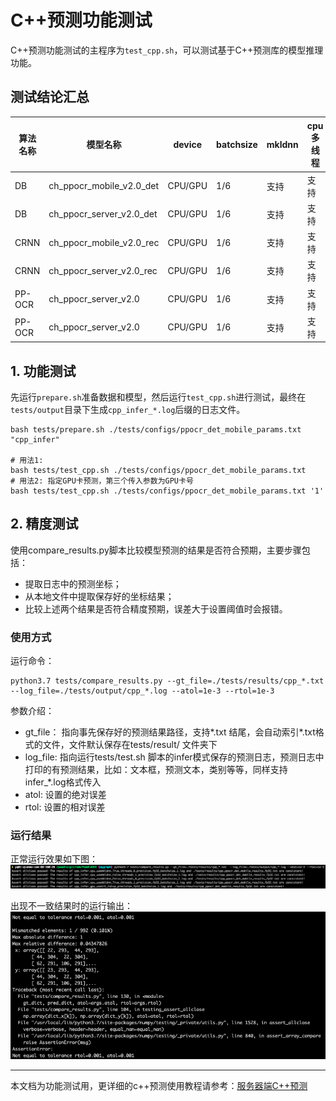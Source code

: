 # C++预测功能测试

C++预测功能测试的主程序为`test_cpp.sh`，可以测试基于C++预测库的模型推理功能。

## 测试结论汇总

| 算法名称 | 模型名称 |device | batchsize | mkldnn | cpu多线程 | tensorrt | 离线量化 |
|  ----  |   ----  |  ----  |  ---- |  ---- |  ----  |  ----| --- | 
| DB   |ch_ppocr_mobile_v2.0_det| CPU/GPU | 1/6 | 支持 | 支持 | fp32/fp16/int8 | 支持 |
| DB   |ch_ppocr_server_v2.0_det| CPU/GPU | 1/6 | 支持 | 支持 | fp32/fp16/int8 | 支持 |
| CRNN |ch_ppocr_mobile_v2.0_rec| CPU/GPU | 1/6 | 支持 | 支持 | fp32/fp16/int8 | 支持 |
| CRNN |ch_ppocr_server_v2.0_rec| CPU/GPU | 1/6 | 支持 | 支持 | fp32/fp16/int8 | 支持 |
|PP-OCR|ch_ppocr_server_v2.0    | CPU/GPU | 1/6 | 支持 | 支持 | fp32/fp16/int8 | 支持 |
|PP-OCR|ch_ppocr_server_v2.0    | CPU/GPU | 1/6 | 支持 | 支持 | fp32/fp16/int8 | 支持 |



## 1. 功能测试
先运行`prepare.sh`准备数据和模型，然后运行`test_cpp.sh`进行测试，最终在```tests/output```目录下生成`cpp_infer_*.log`后缀的日志文件。

```shell
bash tests/prepare.sh ./tests/configs/ppocr_det_mobile_params.txt "cpp_infer"

# 用法1:
bash tests/test_cpp.sh ./tests/configs/ppocr_det_mobile_params.txt
# 用法2: 指定GPU卡预测，第三个传入参数为GPU卡号
bash tests/test_cpp.sh ./tests/configs/ppocr_det_mobile_params.txt '1'
```  
 

## 2. 精度测试

使用compare_results.py脚本比较模型预测的结果是否符合预期，主要步骤包括：
- 提取日志中的预测坐标；
- 从本地文件中提取保存好的坐标结果；
- 比较上述两个结果是否符合精度预期，误差大于设置阈值时会报错。

### 使用方式
运行命令：
```shell
python3.7 tests/compare_results.py --gt_file=./tests/results/cpp_*.txt  --log_file=./tests/output/cpp_*.log --atol=1e-3 --rtol=1e-3
```

参数介绍：  
- gt_file： 指向事先保存好的预测结果路径，支持*.txt 结尾，会自动索引*.txt格式的文件，文件默认保存在tests/result/ 文件夹下
- log_file: 指向运行tests/test.sh 脚本的infer模式保存的预测日志，预测日志中打印的有预测结果，比如：文本框，预测文本，类别等等，同样支持infer_*.log格式传入
- atol: 设置的绝对误差
- rtol: 设置的相对误差

### 运行结果

正常运行效果如下图：
<img src="compare_cpp_right.png" width="1000">

出现不一致结果时的运行输出：
<img src="compare_cpp_wrong.png" width="1000">

***
本文档为功能测试用，更详细的c++预测使用教程请参考：[服务器端C++预测](https://github.com/PaddlePaddle/PaddleOCR/tree/dygraph/deploy/cpp_infer)  
